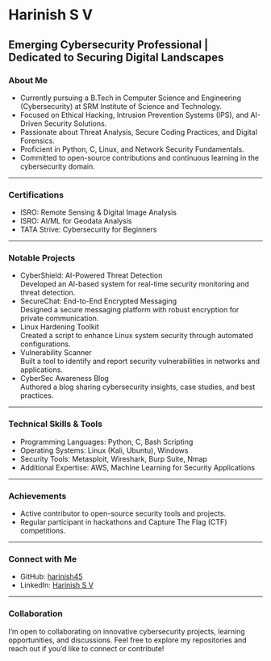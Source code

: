 # Harinish S V  
## Emerging Cybersecurity Professional | Dedicated to Securing Digital Landscapes  

### About Me  
- Currently pursuing a B.Tech in Computer Science and Engineering (Cybersecurity) at SRM Institute of Science and Technology.  
- Focused on Ethical Hacking, Intrusion Prevention Systems (IPS), and AI-Driven Security Solutions.  
- Passionate about Threat Analysis, Secure Coding Practices, and Digital Forensics.  
- Proficient in Python, C, Linux, and Network Security Fundamentals.  
- Committed to open-source contributions and continuous learning in the cybersecurity domain.  

---

### Certifications  
- ISRO: Remote Sensing & Digital Image Analysis  
- ISRO: AI/ML for Geodata Analysis  
- TATA Strive: Cybersecurity for Beginners  

---

### Notable Projects  
- CyberShield: AI-Powered Threat Detection  
  Developed an AI-based system for real-time security monitoring and threat detection.  
- SecureChat: End-to-End Encrypted Messaging  
  Designed a secure messaging platform with robust encryption for private communication.  
- Linux Hardening Toolkit  
  Created a script to enhance Linux system security through automated configurations.  
- Vulnerability Scanner  
  Built a tool to identify and report security vulnerabilities in networks and applications.  
- CyberSec Awareness Blog  
  Authored a blog sharing cybersecurity insights, case studies, and best practices.  

---

### Technical Skills & Tools  
- Programming Languages: Python, C, Bash Scripting  
- Operating Systems: Linux (Kali, Ubuntu), Windows  
- Security Tools: Metasploit, Wireshark, Burp Suite, Nmap  
- Additional Expertise: AWS, Machine Learning for Security Applications  

---

### Achievements  
- Active contributor to open-source security tools and projects.  
- Regular participant in hackathons and Capture The Flag (CTF) competitions.  

---

### Connect with Me  
- GitHub: [harinish45](https://github.com/harinish45)  
- LinkedIn: [Harinish S V](https://www.linkedin.com/in/harinish-s-v-1893652ab)  

---

### Collaboration  
I’m open to collaborating on innovative cybersecurity projects, learning opportunities, and discussions. Feel free to explore my repositories and reach out if you’d like to connect or contribute!
